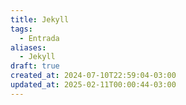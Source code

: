 ```yaml
---
title: Jekyll
tags:
  - Entrada
aliases:
  - Jekyll
draft: true
created_at: 2024-07-10T22:59:04-03:00
updated_at: 2025-02-11T00:00:44-03:00
---
```

